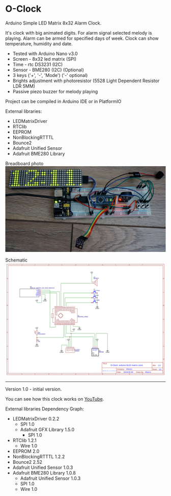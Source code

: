 # O-Clock
Arduino Simple LED Matrix 8x32 Alarm Clock.

It's clock with big animated digits.
For alarm signal selected melody is playing.
Alarm can be armed for specified days of week.
Clock can show temperature, humidity and date.

 - Tested with Arduino Nano v3.0
 - Screen - 8x32 led matrix (SPI)
 - Time - rtc DS3231 (I2C)
 - Sensor - BME280 (I2C) (Optional)
 - 3 keys ('+', '-', 'Mode') ('-' optional)
 - Brights adjustment with photoresistor (5528 Light Dependent Resistor LDR 5MM)
 - Passive piezo buzzer for melody playing

Project can be compiled in Arduino IDE or in PlatformIO

External libraries:
 - LEDMatrixDriver
 - RTClib
 - EEPROM
 - NonBlockingRTTTL
 - Bounce2
 - Adafruit Unified Sensor
 - Adafruit BME280 Library

Breadboard photo
 ![Screenshot](docs/breadboard1.jpg)

Schematic
 ![Screenshot](docs/Schematic_O-Clock.png)
 
---
Version 1.0 - initial version.

You can see how this clock works on [YouTube](https://www.youtube.com/watch?v=nfpqMhbTryE).
 
External libraries Dependency Graph:
- LEDMatrixDriver 0.2.2
   - SPI 1.0
   - Adafruit GFX Library 1.5.0
      - SPI 1.0
- RTClib 1.2.1
   - Wire 1.0
- EEPROM 2.0
- NonBlockingRTTTL 1.2.2
- Bounce2 2.52
- Adafruit Unified Sensor 1.0.3
- Adafruit BME280 Library 1.0.8
   - Adafruit Unified Sensor 1.0.3
   - SPI 1.0
   - Wire 1.0
